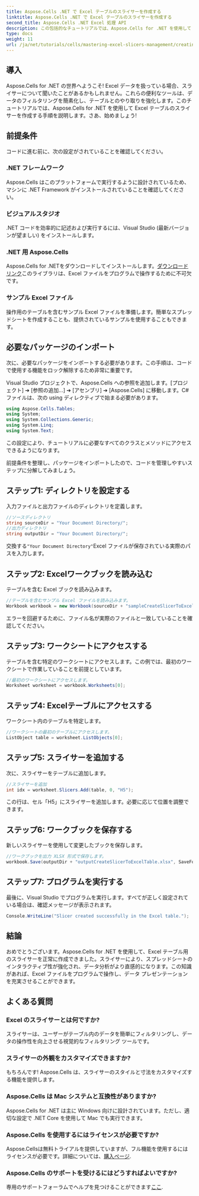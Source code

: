 ```yaml
---
title: Aspose.Cells .NET で Excel テーブルのスライサーを作成する
linktitle: Aspose.Cells .NET で Excel テーブルのスライサーを作成する
second_title: Aspose.Cells .NET Excel 処理 API
description: この包括的なチュートリアルでは、Aspose.Cells for .NET を使用して Excel テーブルのスライサーを作成する手順を説明します。環境の設定方法、Excel ブックの読み込み方法、インタラクティブなスライサーを追加してデータ分析機能を強化する方法を学習します。
type: docs
weight: 11
url: /ja/net/tutorials/cells/mastering-excel-slicers-management/creating-slicer-for-excel-table/
---
```

## 導入

Aspose.Cells for .NET の世界へようこそ! Excel データを扱っている場合、スライサーについて聞いたことがあるかもしれません。これらの便利なツールは、データのフィルタリングを簡素化し、テーブルとのやり取りを強化します。このチュートリアルでは、Aspose.Cells for .NET を使用して Excel テーブルのスライサーを作成する手順を説明します。さあ、始めましょう!

## 前提条件

コードに進む前に、次の設定がされていることを確認してください。

### .NET フレームワーク
Aspose.Cells はこのプラットフォームで実行するように設計されているため、マシンに .NET Framework がインストールされていることを確認してください。

### ビジュアルスタジオ
.NET コードを効率的に記述および実行するには、Visual Studio (最新バージョンが望ましい) をインストールします。

### .NET 用 Aspose.Cells
Aspose.Cells for .NETをダウンロードしてインストールします。[ダウンロードリンク](https://releases.aspose.com/cells/net/)このライブラリは、Excel ファイルをプログラムで操作するために不可欠です。

### サンプル Excel ファイル
操作用のテーブルを含むサンプル Excel ファイルを準備します。簡単なスプレッドシートを作成することも、提供されているサンプルを使用することもできます。

## 必要なパッケージのインポート

次に、必要なパッケージをインポートする必要があります。この手順は、コードで使用する機能をロック解除するため非常に重要です。

Visual Studio プロジェクトで、Aspose.Cells への参照を追加します。[プロジェクト] ➔ [参照の追加...] ➔ [アセンブリ] ➔ [Aspose.Cells] に移動します。C# ファイルは、次の using ディレクティブで始まる必要があります。

```csharp
using Aspose.Cells.Tables;
using System;
using System.Collections.Generic;
using System.Linq;
using System.Text;
```

この設定により、チュートリアルに必要なすべてのクラスとメソッドにアクセスできるようになります。

前提条件を整理し、パッケージをインポートしたので、コードを管理しやすいステップに分解してみましょう。

## ステップ1: ディレクトリを設定する

入力ファイルと出力ファイルのディレクトリを定義します。

```csharp
//ソースディレクトリ
string sourceDir = "Your Document Directory/";
//出力ディレクトリ
string outputDir = "Your Document Directory/";
```

交換する`"Your Document Directory"`Excel ファイルが保存されている実際のパスを入力します。

## ステップ2: Excelワークブックを読み込む

テーブルを含む Excel ブックを読み込みます。

```csharp
//テーブルを含むサンプル Excel ファイルを読み込みます。
Workbook workbook = new Workbook(sourceDir + "sampleCreateSlicerToExcelTable.xlsx");
```

エラーを回避するために、ファイル名が実際のファイルと一致していることを確認してください。

## ステップ3: ワークシートにアクセスする

テーブルを含む特定のワークシートにアクセスします。この例では、最初のワークシートで作業していることを前提としています。

```csharp
//最初のワークシートにアクセスします。
Worksheet worksheet = workbook.Worksheets[0];
```

## ステップ4: Excelテーブルにアクセスする

ワークシート内のテーブルを特定します。

```csharp
//ワークシートの最初のテーブルにアクセスします。
ListObject table = worksheet.ListObjects[0];
```

## ステップ5: スライサーを追加する

次に、スライサーをテーブルに追加します。

```csharp
//スライサーを追加
int idx = worksheet.Slicers.Add(table, 0, "H5");
```

この行は、セル「H5」にスライサーを追加します。必要に応じて位置を調整できます。

## ステップ6: ワークブックを保存する

新しいスライサーを使用して変更したブックを保存します。

```csharp
//ワークブックを出力 XLSX 形式で保存します。
workbook.Save(outputDir + "outputCreateSlicerToExcelTable.xlsx", SaveFormat.Xlsx);
```

## ステップ7: プログラムを実行する

最後に、Visual Studio でプログラムを実行します。すべてが正しく設定されている場合は、確認メッセージが表示されます。

```csharp
Console.WriteLine("Slicer created successfully in the Excel table.");
```

## 結論

おめでとうございます。Aspose.Cells for .NET を使用して、Excel テーブル用のスライサーを正常に作成できました。スライサーにより、スプレッドシートのインタラクティブ性が強化され、データ分析がより直感的になります。この知識があれば、Excel ファイルをプログラムで操作し、データ プレゼンテーションを充実させることができます。

## よくある質問

### Excel のスライサーとは何ですか?
スライサーは、ユーザーがテーブル内のデータを簡単にフィルタリングし、データの操作性を向上させる視覚的なフィルタリング ツールです。

### スライサーの外観をカスタマイズできますか?
もちろんです! Aspose.Cells は、スライサーのスタイルと寸法をカスタマイズする機能を提供します。

### Aspose.Cells は Mac システムと互換性がありますか?
Aspose.Cells for .NET は主に Windows 向けに設計されています。ただし、適切な設定で .NET Core を使用して Mac でも実行できます。

### Aspose.Cells を使用するにはライセンスが必要ですか?
 Aspose.Cellsは無料トライアルを提供していますが、フル機能を使用するにはライセンスが必要です。詳細については、[購入ページ](https://purchase.aspose.com/buy).

### Aspose.Cells のサポートを受けるにはどうすればよいですか?
専用のサポートフォーラムでヘルプを見つけることができます[ここ](https://forum.aspose.com/c/cells/9).